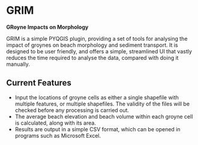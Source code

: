 # GRIM
**GRoyne Impacts on Morphology**

GRIM is a simple PYQGIS plugin, providing a set of tools for analysing the impact of groynes on beach morphology and sediment transport.
It is designed to be user friendly, and offers a simple, streamlined UI that vastly reduces the time required to analyse the data, compared with doing it manually.

## Current Features
* Input the locations of groyne cells as either a single shapefile with multiple features, or multiple shapefiles. The validity of the files will be checked before any processing is carried out.
* The average beach elevation and beach volume within each groyne cell is calculated, along with its area.
* Results are output in a simple CSV format, which can be opened in programs such as Microsoft Excel.